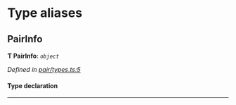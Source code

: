 

# Type aliases

<a id="pairinfo"></a>

##  PairInfo

**Ƭ PairInfo**: *`object`*

*Defined in [pair/types.ts:5](https://github.com/polkadot-js/common/blob/2efc5f7/packages/keyring/src/pair/types.ts#L5)*

#### Type declaration

___

